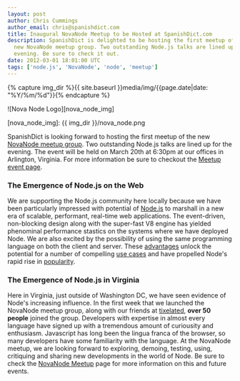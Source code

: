 ```yaml
---
layout: post
author: Chris Cummings
author_email: chris@spanishdict.com
title: Inaugural NovaNode Meetup to be Hosted at SpanishDict.com
description: SpanishDict is delighted to be hosting the first meetup of the 
  new NovaNode meetup group. Two outstanding Node.js talks are lined up for the 
  evening. Be sure to check it out.
date: 2012-03-01 18:01:00 UTC
tags: ['node.js', 'NovaNode', 'node', 'meetup']
---
```


{% capture img_dir %}{{ site.baseurl }}media/img/{{page.date|date: "%Y/%m/%d"}}{% endcapture %}

![Nova Node Logo][nova_node_img]

[nova_node_img]: {{ img_dir }}/nova_node.png

SpanishDict is looking forward to hosting the first meetup of the new 
[NovaNode meetup group][meetup]. Two outstanding Node.js talks are lined up for the evening. The
event will be held on March 20th at 6:30pm at our offices in Arlington, Virginia. 
For more information be sure to checkout the [Meetup event page][meetup].

### The Emergence of Node.js on the Web

We are supporting the Node.js community here locally because
we have been particularly impressed with potential of [Node.js][nodejs] to marshall
in a new era of scalable, performant, real-time web applications. 
The event-driven, non-blocking design along with the super-fast V8 engine
has yielded phenominal performance stastics on the systems where we have 
deployed Node. We are also excited by the possibility of using the same 
programming language on both the client and server. These [advantages][quora] 
unlock the potential for a number of compelling [use cases][usecases] and have 
propelled Node's rapid rise in [popularity][vsruby].

### The Emergence of Node.js in Virginia

Here in Virginia, just outside of Washington DC, we have seen evidence of 
Node's increasing influence. In the first week that we launched the NovaNode
meetup group, along with our friends at 
[tixelated][tixelated], **over 50 people** joined the group. 
Developers with expertise in almost every language have signed up with a 
tremendous amount of curiousity and enthusiasm. Javascript has long been the 
lingua franca of the browser, so many developers have some familiarity with the
language. At the NovaNode meetup, we are looking forward to exploring, demoing, 
testing, using, critiquing and sharing new developments in the world of Node. 
Be sure to check the [NovaNode Meetup][meetup] page for more information 
on this and future events. 

[nodejs]: http://nodejs.org/
[meetup]: http://www.meetup.com/Nova-Node/events/52749282/
[quora]: http://www.quora.com/Node-js/Why-is-Node-js-becoming-so-popular
[vsruby]:  http://venturebeat.com/2011/11/28/node-is-one-of-the-cool-kids-now/
[usecases]: http://mashable.com/2011/03/10/node-js/
[tixelated]: http://launch.tixelated.com/